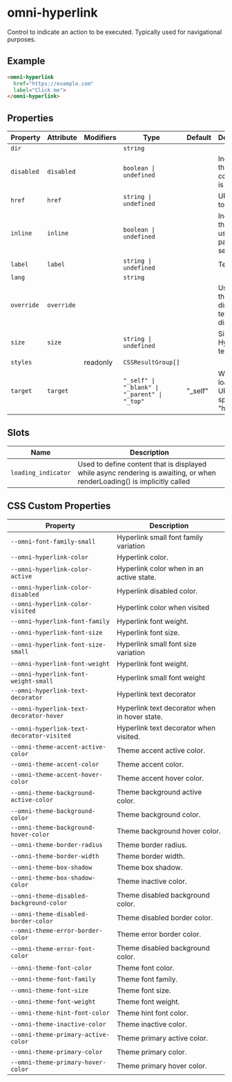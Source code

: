 # omni-hyperlink

Control to indicate an action to be executed. Typically used for navigational purposes.

## Example

```html
<omni-hyperlink
  href="https://example.com"
  label="Click me">
</omni-hyperlink>
```

## Properties

| Property   | Attribute  | Modifiers | Type                                         | Default | Description                                      |
|------------|------------|-----------|----------------------------------------------|---------|--------------------------------------------------|
| `dir`      |            |           | `string`                                     |         |                                                  |
| `disabled` | `disabled` |           | `boolean \| undefined`                       |         | Indicator if the component is disabled.          |
| `href`     | `href`     |           | `string \| undefined`                        |         | URL to link to.                                  |
| `inline`   | `inline`   |           | `boolean \| undefined`                       |         | Indicator if the link is used as part of a sentence. |
| `label`    | `label`    |           | `string \| undefined`                        |         | Text label.                                      |
| `lang`     |            |           | `string`                                     |         |                                                  |
| `override` | `override` |           |                                              |         | Used to set the base direction of text for display |
| `size`     | `size`     |           | `string \| undefined`                        |         | Size of the Hyperlink text.                      |
| `styles`   |            | readonly  | `CSSResultGroup[]`                           |         |                                                  |
| `target`   | `target`   |           | `"_self" \| "_blank" \| "_parent" \| "_top"` | "_self" | Where to load the URL specified in "href"        |

## Slots

| Name                | Description                                      |
|---------------------|--------------------------------------------------|
| `loading_indicator` | Used to define content that is displayed while async rendering is awaiting, or when renderLoading() is implicitly called |

## CSS Custom Properties

| Property                                  | Description                                   |
|-------------------------------------------|-----------------------------------------------|
| `--omni-font-family-small`                | Hyperlink small font family variation         |
| `--omni-hyperlink-color`                  | Hyperlink color.                              |
| `--omni-hyperlink-color-active`           | Hyperlink color when in an active state.      |
| `--omni-hyperlink-color-disabled`         | Hyperlink disabled color.                     |
| `--omni-hyperlink-color-visited`          | Hyperlink color when visited                  |
| `--omni-hyperlink-font-family`            | Hyperlink font weight.                        |
| `--omni-hyperlink-font-size`              | Hyperlink font size.                          |
| `--omni-hyperlink-font-size-small`        | Hyperlink small font size variation           |
| `--omni-hyperlink-font-weight`            | Hyperlink font weight.                        |
| `--omni-hyperlink-font-weight-small`      | Hyperlink small font weight                   |
| `--omni-hyperlink-text-decorator`         | Hyperlink text decorator                      |
| `--omni-hyperlink-text-decorator-hover`   | Hyperlink text decorator when in hover state. |
| `--omni-hyperlink-text-decorator-visited` | Hyperlink text decorator when visited.        |
| `--omni-theme-accent-active-color`        | Theme accent active color.                    |
| `--omni-theme-accent-color`               | Theme accent color.                           |
| `--omni-theme-accent-hover-color`         | Theme accent hover color.                     |
| `--omni-theme-background-active-color`    | Theme background active color.                |
| `--omni-theme-background-color`           | Theme background color.                       |
| `--omni-theme-background-hover-color`     | Theme background hover color.                 |
| `--omni-theme-border-radius`              | Theme border radius.                          |
| `--omni-theme-border-width`               | Theme border width.                           |
| `--omni-theme-box-shadow`                 | Theme box shadow.                             |
| `--omni-theme-box-shadow-color`           | Theme inactive color.                         |
| `--omni-theme-disabled-background-color`  | Theme disabled background color.              |
| `--omni-theme-disabled-border-color`      | Theme disabled border color.                  |
| `--omni-theme-error-border-color`         | Theme error border color.                     |
| `--omni-theme-error-font-color`           | Theme disabled background color.              |
| `--omni-theme-font-color`                 | Theme font color.                             |
| `--omni-theme-font-family`                | Theme font family.                            |
| `--omni-theme-font-size`                  | Theme font size.                              |
| `--omni-theme-font-weight`                | Theme font weight.                            |
| `--omni-theme-hint-font-color`            | Theme hint font color.                        |
| `--omni-theme-inactive-color`             | Theme inactive color.                         |
| `--omni-theme-primary-active-color`       | Theme primary active color.                   |
| `--omni-theme-primary-color`              | Theme primary color.                          |
| `--omni-theme-primary-hover-color`        | Theme primary hover color.                    |
